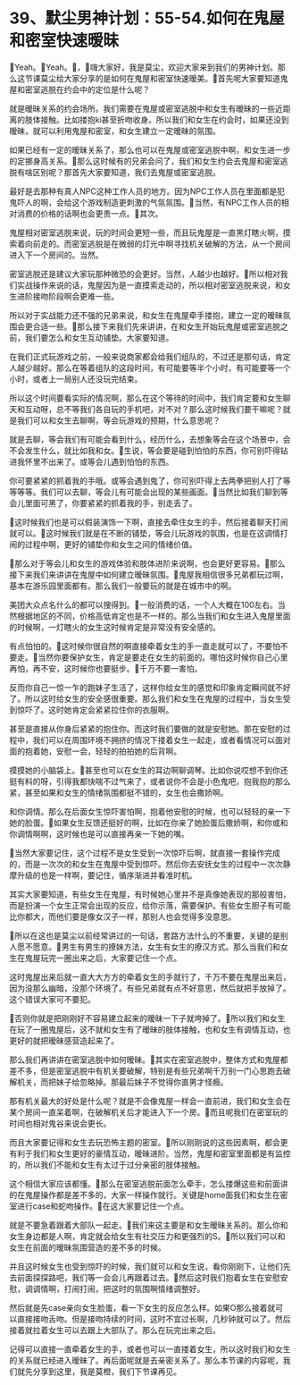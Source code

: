 # 39、默尘男神计划：55-54.如何在鬼屋和密室快速暧昧

🎼Yeah。🎼Yeah。🎼，🎼嗨大家好，我是莫尘，欢迎大家来到我们的男神计划。那么这节课莫尘给大家分享的是如何在鬼屋和密室快速暧美。🎼首先呢大家要知道鬼屋和密室逃脱在约会中的定位是什么呢？

就是暧昧关系的约会场所。我们需要在鬼屋或密室逃脱中和女生有暧昧的一些近距离的肢体接触。比如搂抱ki甚至折吻收身。所以我们和女生在约会时，如果还没到暧昧，就可以利用鬼屋和密室，和女生建立一定暧昧的氛围。

如果已经有一定的暧昧关系了，那么也可以在鬼屋或密室逃脱中啊，和女生进一步的定挪身高关系。🎼那么这时候有的兄弟会问了，我们和女生约会去鬼屋和密室逃脱有啥区别呢？那首先大家要知道，我们去鬼屋或密室逃脱。

最好是去那种有真人NPC这种工作人员的地方。因为NPC工作人员在里面都是犯鬼吓人的啊，会给这个游戏制造更刺激的气氛氛围。🎼当然，有NPC工作人员的相对消费的价格的话啊也会更贵一点。🎼其次。

鬼屋相对密室逃脱来说，玩的时间会更短一些，而且玩鬼屋是一直黑灯瞎火啊，摸索着向前走的。而密室逃脱是在微弱的灯光中啊寻找机关破解的方法，从一个房间进入下一个房间的。当然。

密室逃脱还是建议大家玩那种微恐的会更好。当然，人越少也越好。🎼所以相对我们实战操作来说的话，鬼屋因为是一直摸索走动的，所以相对密室逃脱来说，和女生进阶接吻阶段啊会更难一些。

所以对于实战能力还不强的兄弟来说，和女生在鬼屋牵手搂抱，建立一定的暧昧氛围会更合适一些。🎼那么接下来我们先来讲讲，在和女生开始玩鬼屋或密室逃脱之前，我们要怎么和女生互动铺垫。大家要知道。

在我们正式玩游戏之前，一般来说商家都会给我们组队的，不过还是那句话，肯定人越少越好。那么在等着组队的这段时间，有可能要等半个小时，有可能要等一个小时，或者上一局别人还没玩完结束。

所以这个时间要看实际的情况啊，那么在这个等待的时间中，我们肯定要和女生聊天和互动呀，总不等我们各自玩的手机吧，对不对？那么这时候我们要干嘛呢？就是我们可以和女生去聊啊，等会玩游戏的预期，什么意思呢？

就是去聊，等会我们有可能会看到什么，经历什么，去想象等会在这个场景中，会不会发生什么，就比如我和女。🎼生说，等会要是碰到怕怕的东西，你可别吓得钻进我怀里不出来了。或等会儿遇到怕怕的东西。

你可要紧紧的抓着我的手哦。或等会遇到鬼了，你可别吓得上去两拳把别人打了等等等等。我们可以去聊，等会儿有可能会出现的某些画面。🎼当然比如我们聊到等会儿里面可黑了，你要紧紧的抓着我的手，别走丢了。

🎼这时候我们也是可以假装演饰一下啊，直接去牵住女生的手，然后接着聊天打闹就可以。🎼这时候我们就是在不断的铺垫，等会儿玩游戏的氛围，也是在这调情打闹的过程中啊，更好的铺垫你和女生之间的情绪价值。

🎼那么对于等会儿和女生的游戏体验和肢体进阶来说啊，也会更好更容易。🎼那么接下来我们来讲讲在鬼屋中如何建立暧昧氛围。🎼鬼屋我相信很多兄弟都玩过啊，基本在游乐园里面都有。那么我们一般要玩的就是在城市中的啊。

美团大众点名什么的都可以搜得到。🎼一般消费的话，一个人大概在100左右。当然根据地区的不同，价格高低肯定也是不一样的。那么当我们和女生进入鬼屋里面的时候啊，一灯瞎火的女生这时候肯定是非常没有安全感的。

有点怕怕的。🎼这时候你很自然的啊直接牵着女生的手一直走就可以了，不要怕不要走。🎼当然你要保护女生，肯定是要走在女生的前面的。哪怕这时候你自己心里再怕，再不安，这时候你也要挺步。🎼千万不要一害怕。

反而你自己一惊一乍的跑妹子生活了，这样你给女生的感觉和印象肯定瞬间就不好了。所以这时给女生的安全感很重要。那么我们和女生在鬼屋的过程中，当女生受到惊吓了。这时她肯定会紧紧拉住你的衣服啊。

甚至是直接从你身后紧紧的抱住你。而这时我们要做的就是安慰她。那在安慰的过程中，我们可以在周围环境不拥挤的情况下搂着女生一起走，或者看情况可以面对面的抱着她，安慰一会，轻轻的拍拍她的后背啊。

摸摸她的小脑袋上。🎼甚至也可以在女生的耳边啊聊调琴。比如你说哎想不到你还挺有料的呀，引得我都快喘不过气来了，或者说你不会是小色鬼吧，抱我抱的那么紧，甚至如果和女生的情绪氛围都挺不错的，女生也会撒娇啊。

和你调情。那么在后面女生惊吓害怕啊，抱着他安慰的时候，也可以轻轻的亲一下她的脸蛋。🎼如果女生反馈还挺好的啊，比如在你亲了她脸蛋后撒娇啊，和你或和你调情啊啊，这时候也是可以直接再亲一下她的嘴。

🎼当然大家要记住，这个过程不是女生受到一次惊吓后啊，就直接一套操作完成的，而是一次次的和女生在鬼屋中受到惊吓。然后你去安抚女生的过程中一次次静摩升级的也是一样啊，要记住，循序渐进并看准时机。

其实大家要知道，有些女生在鬼屋，有时候她心里并不是真像她表现的那般害怕，而是扮演一个女生正常会出现的反应，给你示落，需要保护。有些女生胆子有可能比你都大，而他们要是像女汉子一样，那别人也会觉得多没意思。

🎼所以在这也是莫尘以前经常讲过的一句话，套路方法什么的不重要，关键的是别人愿不愿意。🎼男生有男生的撩妹方法，女生有女生的撩汉方式。那么当我们和女生在鬼屋玩完一圈出来之后，大家要记住一个点。

这时鬼屋出来后就一直大大方方的牵着女生的手就行了，千万不要在鬼屋出来后，因为没那么幽暗，没那个环境了。有些兄弟就有点不好意思，然后就把手放掉了。这个错误大家可不要犯。

🎼否则你就是把刚刚好不容易建立起来的暧昧一下子就垮掉了。🎼所以我们和女生在玩了一圈鬼屋后，这不就和女生有了暧昧的肢体接触，也和女生有调情互动，也更好的就把暧昧感营造起来了。

那么我们再讲讲在密室逃脱中如何暧昧。🎼其实在密室逃脱中，整体方式和鬼屋都差不多，但是密室逃脱中有机关要破解，特别是有些兄弟啊千万别一门心思跑去破解机关，而把妹子给忽略掉。那最后妹子不觉得你直男才怪瘾。

那有机关最大的好处是什么呢？就是不会像鬼屋一样会一直前进，我们和女生会在某个房间一直呆着啊，在破解机关后才能进入下一个房。🎼而且呢我们在密室玩的时间也相对鬼谷来说会更长。

而且大家要记得和女生去玩恐怖主题的密室。🎼所以刚刚说的这些因素啊，都会更有利于我们和女生更好的豪情互动，暧昧进阶。当然，鬼屋和密室里面都是有监控的，所以我们不能和女生有太过于过分亲密的肢体接触。

这个相信大家应该都懂。🎼那么在密室逃脱前面怎么牵手，怎么搂爆这些和前面讲的在鬼屋操作都是差不多的，大家一样操作就行。关键是home面我们和女生在密室进行case和蛇吻操作。🎼在这大家要记住一个点。

就是不要急着跟着大部队一起走。🎼我们来这主要是和女生暧昧关系的。那么你和女生身边都是人啊，肯定就会给女生有社交压力和更强烈的S。🎼所以我们可以和女生在前面的暧昧氛围营造的差不多的时候。

并且这时候女生也受到惊吓的时候，我们就可以和女生说，看你刚刚下，让他们先去前面探探路吧，我们等一会会儿再跟着过去。🎼然后这时我们抱着女生在安慰安慰，调调情啊，打闹打闹，把这时的氛围啊情绪调整好。

然后就是先case亲向女生脸蛋，看一下女生的反应怎么样。如果O那么接着就可以直接接吻舌吻。但是接吻持续的时间，这时不宜过长啊，几秒钟就可以了。然后接着就拉着女生可以去跟上大部队了。那么在玩完出来之后。

记得可以直接一直牵着女生的手，或者也可以一直搂着女生，所以这时我们和女生的关系就已经进入暧昧了。再后面呢就是去亲密关系了。那么本节课的内容呢，我们就先分享到这里，我是莫橙，我们下节课再见。

